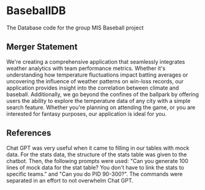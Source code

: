 # BaseballDB
The Database code for the group MIS Baseball project
## Merger Statement ## 
We're creating a comprehensive application that seamlessly integrates weather analytics with team performance metrics. Whether it's understanding how temperature fluctuations impact batting averages or uncovering the influence of weather patterns on win-loss records, our application provides insight into the correlation between climate and baseball. Additionally, we go beyond the confines of the ballpark by offering users the ability to explore the temperature data of any city with a simple search feature. Whether you're planning on attending the game, or you are interested for fantasy purposes, our application is ideal for you.
## References ##
Chat GPT was very useful when it came to filling in our tables with mock data. For the stats data, the structure of the stats table was given to the chatbot. Then, the following prompts were used: "Can you generate 100 lines of mock data for the stat table? You don't have to link the stats to specific teams." and "Can you do PID 90-300?". The commands were separated in an effort to not overwhelm Chat GPT.
